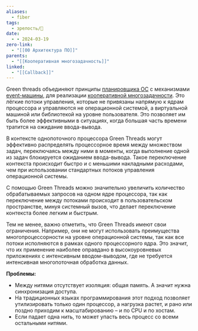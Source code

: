 ```yaml
---
aliases:
  - fiber
tags:
  - зрелость/🌱
date:
  - - 2024-03-19
zero-link:
  - "[[00 Архитектура ПО]]"
parents:
  - "[[Кооперативная многозадачность]]"
linked:
  - "[[Callback]]"
---
```

Green threads объединяют принципы [планировщика ОС](Планировщик%20ОС.md) с механизмами [event-машины](Событийно-ориентированное%20программирование.md), для реализации [кооперативной многозадачности](Кооперативная%20многозадачность.md). Это лёгкие потоки управления, которые не привязаны напрямую к ядрам процессора и управляются не операционной системой, а виртуальной машиной или библиотекой на уровне пользователя. Это позволяет им быть более эффективными в ситуациях, когда большая часть времени тратится на ожидание ввода-вывода.

В контексте однопоточного процессора Green Threads могут эффективно распределять процессорное время между множеством задач, переключаясь между ними в моменты, когда выполнение одной из задач блокируется ожиданием ввода-вывода. Такое переключение контекста происходит быстро и с меньшими накладными расходами, чем при использовании стандартных потоков управления операционной системы.

С помощью Green Threads можно значительно увеличить количество обрабатываемых запросов на одном ядре процессора, так как переключение между потоками происходит в пользовательском пространстве, минуя системный вызов, что делает переключение контекста более легким и быстрым.

Тем не менее, важно отметить, что Green Threads имеют свои ограничения. Например, они не могут использовать преимущества многопроцессорности на уровне операционной системы, так как все потоки исполняются в рамках одного процессорного ядра. Это значит, что их применение наиболее оправдано в высокоуровневых приложениях с интенсивным вводом-выводом, где не требуется интенсивная многопоточная обработка данных.

**Проблемы:**
- Между нитями отсутствует изоляция: общая память. А значит нужна синхронизация доступа.
- На традиционных языках программирования этот подход позволяет утилизировать только один процессор, а нагрузка растет, и рано или поздно приходим к масштабированию – и по CPU и по хостам.
- Если падает одна нить, то может упасть весь процесс со всеми остальными нитями.